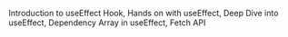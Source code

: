  Introduction to useEffect Hook, Hands on with useEffect, Deep Dive into useEffect, Dependency Array in useEffect, Fetch API
